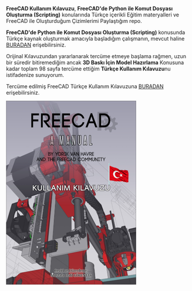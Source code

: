 **FreeCAD Kullanım Kılavuzu**, **FreeCAD'de Python ile Komut Dosyası Oluşturma (Scripting)** konularında Türkçe içerikli Eğitim materyalleri ve FreeCAD ile Oluşturduğum Çizimlerimi Paylaştığım repo.

**FreeCAD'de Python ile Komut Dosyası Oluşturma (Scripting)** konusunda Türkçe kaynak oluşturmak amacıyla başladığım çalışmanın, mevcut haline [BURADAN](https://github.com/mhalil/FreeCAD/tree/main/FreeCAD_Scripting) erişebilirsiniz.

Orijinal Kılavuzundan yararlanarak tercüme etmeye başlama rağmen, uzun bir süredir bitiremediğim ancak **3D Baskı İçin Model Hazırlama** Konusuna kadar toplam 98 sayfa tercüme ettiğim **Türkçe Kullanım Kılavuzu**nu istifadenize sunuyorum.

Tercüme edilmiş FreeCAD Türkçe Kullanım Kılavuzuna [BURADAN](https://github.com/mhalil/FreeCAD/blob/main/FreeCAD_Turkce_Kullanim_Kilavuzu.pdf) erişebilirsiniz.

![FreeCAD Kullanım Kılavuzu Kapagi](img/FreeCAD%20_KK_Kapak.png)
